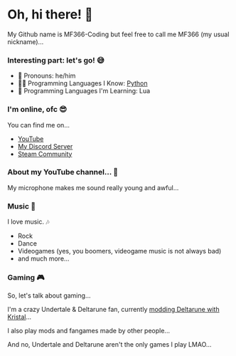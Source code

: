 # Oh, hi there! 👋
My Github name is MF366-Coding but feel free to call me MF366 (my usual nickname)...

### Interesting part: let's go! 😅
* 👨 Pronouns: he/him
* 👨‍💻 Programming Languages I Know: [Python](https://python.org)
* 🤔 Programming Languages I'm Learning: Lua

### I'm online, ofc 😎
You can find me on...
* [YouTube](https://youtube.com/@mf_366)
* [My Discord Server](https://discord.gg/pTfkr24p8M)
* [Steam Community](https://steamcommunity.com/profiles/76561199465872463) 

### About my YouTube channel... 🧐
My microphone makes me sound really young and awful...

### Music 🎵
I love music. 🎶

* Rock
* Dance
* Videogames (yes, you boomers, videogame music is not always bad)
* and much more...

### Gaming 🎮
So, let's talk about gaming...

I'm a crazy Undertale & Deltarune fan, currently [modding Deltarune with Kristal](https://github.com/MF366-Coding/DeltaruneKristalMods)...

I also play mods and fangames made by other people...

And no, Undertale and Deltarune aren't the only games I play LMAO...
  
<!--
**MF366-Coding/MF366-Coding** is a ✨ _special_ ✨ repository because its `README.md` (this file) appears on your GitHub profile.

Here are some ideas to get you started:

- 🔭 I’m currently working on ...
- 🌱 I’m currently learning ...
- 👯 I’m looking to collaborate on ...
- 🤔 I’m looking for help with ...
- 💬 Ask me about ...
- 📫 How to reach me: ...
- 😄 Pronouns: ...
- ⚡ Fun fact: ...
-->
